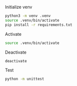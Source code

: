 Initialize venv

```sh
python3 -m venv .venv
source .venv/bin/activate
pip install -r requirements.txt
```

Activate

```sh
source .venv/bin/activate
```

Deactivate

```sh
deactivate
```

Test

```sh
python -m unittest
```
